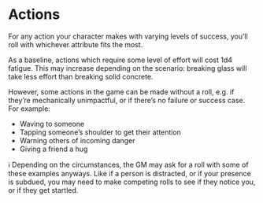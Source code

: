 # Actions

For any action your character makes with varying levels of success, you’ll roll with whichever attribute fits the most.

As a baseline, actions which require some level of effort will cost 1d4 fatigue. This may increase depending on the scenario: breaking glass will take less effort than breaking solid concrete.

However, some actions in the game can be made without a roll, e.g. if they’re mechanically unimpactful, or if there’s no failure or success case. For example:

- Waving to someone
- Tapping someone’s shoulder to get their attention
- Warning others of incoming danger
- Giving a friend a hug

<aside>
ℹ️ Depending on the circumstances, the GM may ask for a roll with some of these examples anyways. Like if a person is distracted, or if your presence is subdued, you may need to make competing rolls to see if they notice you, or if they get startled.

</aside>